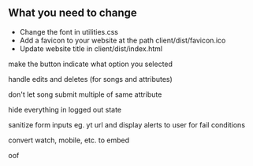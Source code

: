 ## What you need to change

- Change the font in utilities.css
- Add a favicon to your website at the path client/dist/favicon.ico
- Update website title in client/dist/index.html

make the button indicate what option you selected

handle edits and deletes (for songs and attributes)

don't let song submit multiple of same attribute

hide everything in logged out state

sanitize form inputs eg. yt url and display alerts to user for fail conditions

convert watch, mobile, etc. to embed

oof